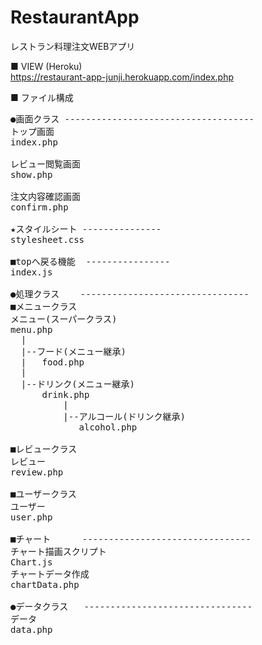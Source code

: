 # RestaurantApp
レストラン料理注文WEBアプリ

■ VIEW  (Heroku)<br>
https://restaurant-app-junji.herokuapp.com/index.php

■ ファイル構成
<pre>
●画面クラス ------------------------------------
トップ画面
index.php

レビュー閲覧画面
show.php

注文内容確認画面
confirm.php

★スタイルシート ---------------
stylesheet.css

■topへ戻る機能  ----------------
index.js

●処理クラス    --------------------------------
■メニュークラス
メニュー(スーパークラス)
menu.php
  |
  |--フード(メニュー継承)
  |   food.php
  |
  |--ドリンク(メニュー継承)
      drink.php
          |
          |--アルコール(ドリンク継承)
             alcohol.php
             
■レビュークラス
レビュー
review.php

■ユーザークラス
ユーザー
user.php

■チャート      --------------------------------
チャート描画スクリプト
Chart.js
チャートデータ作成
chartData.php

●データクラス   --------------------------------
データ
data.php
</pre>
